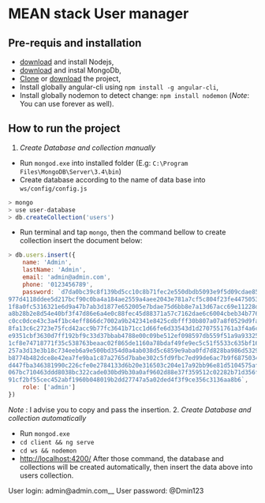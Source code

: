 # MEAN stack User manager

## Pre-requis and installation
* [download](https://nodejs.org/en/download/) and install Nodejs,
* [download](https://www.mongodb.com/download-center#community) and instal MongoDb,
* [Clone](https://github.com/radonirinamaminiaina/mean-stack-user-tut.git) or [download](https://github.com/radonirinamaminiaina/mean-stack-user-tut/archive/trunk.zip) the project,
* Install globally angular-cli using `npm install -g angular-cli`,
* Install globally nodemon to detect change: `npm install nodemon` (*Note*: You can use forever as well).

## How to run the project
1. *Create Database and collection manually*
* Run `mongod.exe` into installed folder (E.g: `C:\Program Files\MongoDB\Server\3.4\bin`)
* Create database according to the name of data base into `ws/config/config.js`
```javascript
> mongo
> use user-database
> db.createCollection('users')
```
* Run terminal and tap `mongo`, then the command bellow to create collection insert the document below:
```javascript
> db.users.insert({
    name: 'Admin',
    lastName: 'Admin',
    email: 'admin@admin.com',
    phone: '0123456789',
    password: `d7da0bc39c8f139bd5cc10c8b71fec2e550dbdb5093e9f5d09cdae85bfafaab2d40d79a7a1a0fc
977d4118ddee5d217bcf90c0ba4a184ae2559a4aee2043e781a7cf5c804f23fe44750532a8eb7077
1f8a0fc5316321e6d9a47b7ab3d1877e652005e7bdae75d6bb8e7a13d67acc69e11228dcf569d521
a8b28b2e8d54e40bf3f47d86e6a4e0c88fec45d88371a57c7162dae6c6004cbeb34b77679e70fd1a
c0cc0dce43c3a4f1bc4eff866dc7002a9b242341e8425cdbfff30b807a07a8f0529d9fa46c8b5426
8fa13c6c2723e75fcd42acc9b77fc3641b71cc1d66fe6d33543d1d2707551761a3f4a6c1bfaf20e3
e9351cbf3630d7ff192bf9c33d37bbab4788e00c09be512ef098597db559f51a9a933251bc8e9342
1cf8e74718771f35c538763beaac02f865de1160a78bdaf49fe9ec5c51f5533c635bf163d913ff56
257a3d13e3b18c734eeb6a9e500bd354d0a4ab038d5c6859e9aba0fd7d828ba986d532938bf60a65
b8774b482dce8e42ea7fe9ba1c87a2765d7babe302c5fd9fbc7ed99de6ac7b9f68750348473a5eaf
d447fba346381990c226cfe0e2784133d6b20e316503c204e17a92bb96e81d5104575af56f9f000e
067bc710463ddd8038bc322cade030bd9b30a0af9602d88e37f359512c02282b71d356f7c083636e
91cf2bf55cec452abf1960b048019b2dd27747a5a02ded4f3f9ce356c3136aa8b6`,
    role: ['admin']
})
```
*Note* : I advise you to copy and pass the insertion.
2. *Create Database and collection automatically*
* Run `mongod.exe`
* `cd client && ng serve`
* `cd ws && nodemon`
* [http://localhost:4200/](http://localhost:4200/)
After those command, the database and collections will be created automatically, then insert the data above into users collection.

User login: admin@admin.com__
User password: @Dmin123
